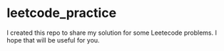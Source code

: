# leetcode_practice
I created this repo to share my solution for some Leetecode problems. I hope that will be useful for you. 
